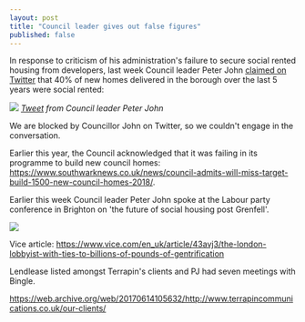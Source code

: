 ```yaml
---
layout: post
title: "Council leader gives out false figures"
published: false
---
```

In response to criticism of his administration's failure to secure social rented housing from developers, last week Council leader Peter John [claimed on Twitter](https://twitter.com/peterjohn6/status/910181725187305472) that 40% of new homes delivered in the borough over the last 5 years were social rented:


![](http://35percent.org/img/pjfactsthread.png)
*[Tweet](https://twitter.com/peterjohn6/status/910181725187305472) from Council leader Peter John*

We are blocked by Councillor John on Twitter, so we couldn't engage in the conversation. 


Earlier this year, the Council acknowledged that it was failing in its programme to build new council homes: https://www.southwarknews.co.uk/news/council-admits-will-miss-target-build-1500-new-council-homes-2018/.



Earlier this week Council leader Peter John spoke at the Labour party conference in Brighton on 'the future of social housing post Grenfell'.

![](http://35percent.org/img/lpc.png)


Vice article: https://www.vice.com/en_uk/article/43avj3/the-london-lobbyist-with-ties-to-billions-of-pounds-of-gentrification

Lendlease listed amongst Terrapin's clients and PJ had seven meetings with Bingle.

https://web.archive.org/web/20170614105632/http://www.terrapincommunications.co.uk/our-clients/
